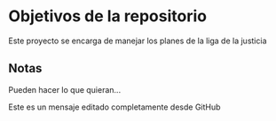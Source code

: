 # Objetivos de la repositorio

Este proyecto se encarga de manejar los planes de la liga de la justicia


## Notas
Pueden hacer lo que quieran...


Este es un mensaje editado completamente desde GitHub
